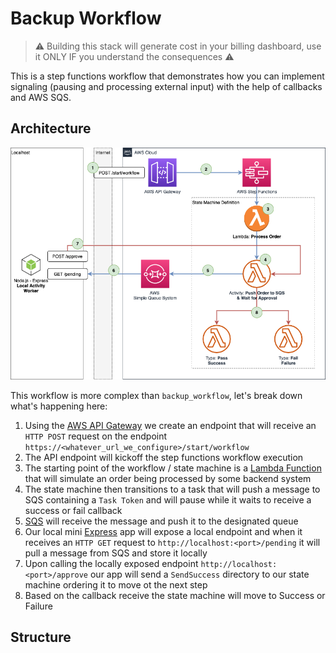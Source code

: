 # Backup Workflow
> ⚠️ Building this stack will generate cost in your billing dashboard, use it ONLY IF you understand the consequences ⚠️

This is a step functions workflow that demonstrates how you can implement signaling (pausing and processing external input) with the help of callbacks and AWS SQS.

## Architecture

!["Architecture Diagram"](./_assets/sfn_approval_workflow.png)

This workflow is more complex than `backup_workflow`, let's break down what's happening here:

1. Using the [AWS API Gateway]() we create an endpoint that will receive an `HTTP POST` request on the endpoint `https://<whatever_url_we_configure>/start/workflow`
2. The API endpoint will kickoff the step functions workflow execution
3. The starting point of the workflow / state machine is a [Lambda Function]() that will simulate an order being processed by some backend system
4. The state machine then transitions to a task that will push a message to SQS containing a `Task Token` and will pause while it waits to receive a success or fail callback
5. [SQS]() will receive the message and push it to the designated queue
6. Our local mini [Express]() app will expose a local endpoint and when it receives an `HTTP GET` request to `http://localhost:<port>/pending` it will pull a message from SQS and store it locally
7. Upon calling the locally exposed endpoint `http://localhost:<port>/approve` our app will send a `SendSuccess` directory to our state machine ordering it to move ot the next step
8. Based on the callback receive the state machine will move to Success or Failure 

## Structure

